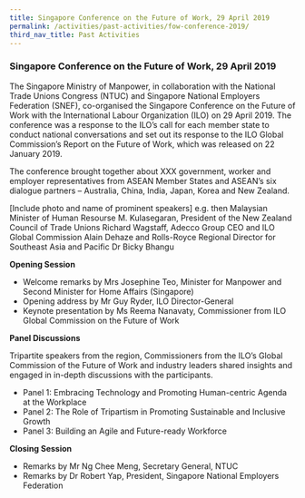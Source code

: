 ```yaml
---
title: Singapore Conference on the Future of Work, 29 April 2019 
permalink: /activities/past-activities/fow-conference-2019/
third_nav_title: Past Activities
---
```

### Singapore Conference on the Future of Work, 29 April 2019

The Singapore Ministry of Manpower, in collaboration with the National Trade Unions Congress (NTUC) and Singapore National Employers Federation (SNEF), co-organised the Singapore Conference on the Future of Work with the International Labour Organization (ILO) on 29 April 2019. The conference was a response to the ILO’s call for each member state to conduct national conversations and set out its response to the ILO Global Commission’s Report on the Future of Work, which was released on 22 January 2019. 

The conference brought together about XXX government, worker and employer representatives from ASEAN Member States and ASEAN’s six dialogue partners – Australia, China, India, Japan, Korea and New Zealand. 

[Include photo and name of prominent speakers] e.g. then Malaysian Minister of Human Resourse M. Kulasegaran, President of the New Zealand Council of Trade Unions Richard Wagstaff, Adecco Group CEO and ILO Global Commission Alain Dehaze and Rolls-Royce Regional Director for Southeast Asia and Pacific Dr Bicky Bhangu

**Opening Session** 

- Welcome remarks by Mrs Josephine Teo, Minister for Manpower and Second Minister for Home Affairs (Singapore)
- Opening address by Mr Guy Ryder, ILO Director-General
- Keynote presentation by Ms Reema Nanavaty, Commissioner from ILO Global Commission on the Future of Work

**Panel Discussions** 

Tripartite speakers from the region, Commissioners from the ILO’s Global Commission of the Future of Work and industry leaders shared insights and engaged in in-depth discussions with the participants. 
- Panel 1: Embracing Technology and Promoting Human-centric Agenda at the Workplace
- Panel 2: The Role of Tripartism in Promoting Sustainable and Inclusive Growth
- Panel 3: Building an Agile and Future-ready Workforce

**Closing Session**
- Remarks by Mr Ng Chee Meng, Secretary General, NTUC
- Remarks by Dr Robert Yap, President, Singapore National Employers Federation
